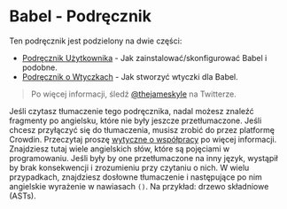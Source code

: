 # Babel - Podręcznik

Ten podręcznik jest podzielony na dwie części:

  * [Podręcznik Użytkownika](user-handbook.md) - Jak zainstalować/skonfigurować Babel i podobne.
  * [Podręcznik o Wtyczkach](plugin-handbook.md) - Jak stworzyć wtyczki dla Babel.

> Po więcej informacji, śledź [@thejameskyle](https://twitter.com/thejameskyle) na Twitterze.

Jeśli czytasz tłumaczenie tego podręcznika, nadal możesz znaleźć fragmenty po angielsku, które nie były jeszcze przetłumaczone. Jeśli chcesz przyłączyć się do tłumaczenia, musisz zrobić do przez platformę Crowdin. Przeczytaj proszę [wytyczne o współpracy](/CONTRIBUTING.md) po więcej informacji. Znajdziesz tutaj wiele angielskich słów, które są pojęciami w programowaniu. Jeśli były by one przetłumaczone na inny język, wystąpił by brak konsekwencji i zrozumieniu przy czytaniu o nich. W wielu przypadkach, znajdziesz dosłowne tłumaczenie i następujące po nim angielskie wyrażenie w nawiasach `()`. Na przykład: drzewo składniowe (ASTs).
